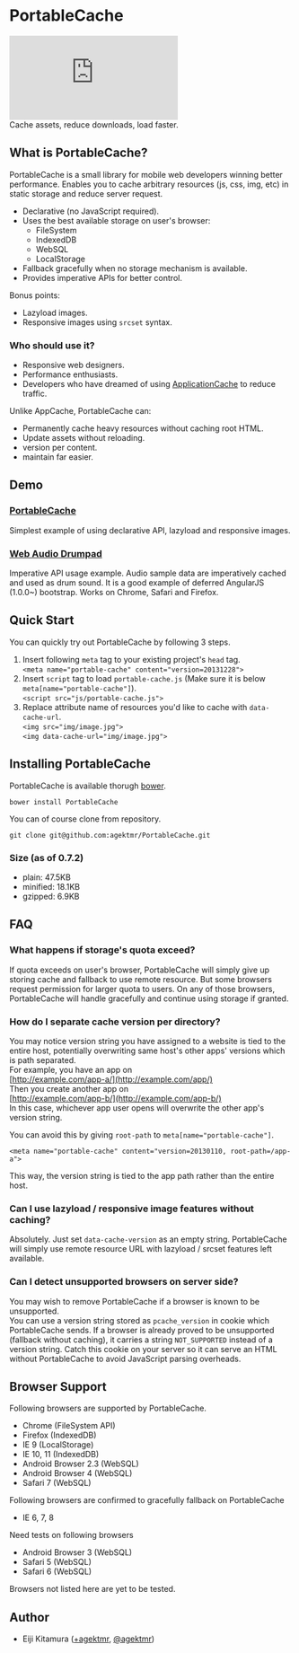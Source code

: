 # PortableCache

[![Analytics](https://ga-beacon.appspot.com/UA-46910666-1/agektmr/PortableCache.js)](https://github.com/igrigorik/ga-beacon)  
Cache assets, reduce downloads, load faster.

## What is PortableCache?

PortableCache is a small library for mobile web developers winning better 
performance. Enables you to cache arbitrary resources (js, css, img, etc) in 
static storage and reduce server request.

* Declarative (no JavaScript required).
* Uses the best available storage on user's browser:
    * FileSystem
    * IndexedDB
    * WebSQL
    * LocalStorage
* Fallback gracefully when no storage mechanism is available.
* Provides imperative APIs for better control.

Bonus points:

* Lazyload images.
* Responsive images using `srcset` syntax.

### Who should use it?

* Responsive web designers.
* Performance enthusiasts.
* Developers who have dreamed of using 
  [ApplicationCache](http://www.whatwg.org/specs/web-apps/current-work/multipage/offline.html) 
  to reduce traffic.

Unlike AppCache, PortableCache can:

* Permanently cache heavy resources without caching root HTML.
* Update assets without reloading.
* version per content.
* maintain far easier.

## Demo
### [PortableCache](http://demo.agektmr.com/portable-cache/)

Simplest example of using declarative API, lazyload and responsive images.

### [Web Audio Drumpad](http://demo.agektmr.com/drumpad/)

Imperative API usage example. Audio sample data are imperatively cached and used 
as drum sound. It is a good example of deferred AngularJS (1.0.0~) bootstrap. 
Works on Chrome, Safari and Firefox.

## Quick Start

You can quickly try out PortableCache by following 3 steps.

1. Insert following `meta` tag to your existing project's `head` tag.<br/>
   `<meta name="portable-cache" content="version=20131228">`
1. Insert `script` tag to load `portable-cache.js` (Make sure it is below 
   `meta[name="portable-cache"]`).<br/>
   `<script src="js/portable-cache.js">`
1. Replace attribute name of resources you'd like to cache with 
   `data-cache-url`.<br/>
   `<img src="img/image.jpg">`<br/>
   `<img data-cache-url="img/image.jpg">`

## Installing PortableCache

PortableCache is available thorugh [bower](http://bower.io/).

    bower install PortableCache

You can of course clone from repository.

    git clone git@github.com:agektmr/PortableCache.git

### Size (as of 0.7.2)

* plain: 47.5KB
* minified: 18.1KB
* gzipped: 6.9KB

## FAQ
### What happens if storage's quota exceed?

If quota exceeds on user's browser, PortableCache will simply give up storing 
cache and fallback to use remote resource. But some browsers request permission 
for larger quota to users. On any of those browsers, PortableCache will handle 
gracefully and continue using storage if granted.

### How do I separate cache version per directory?

You may notice version string you have assigned to a website is tied to the 
entire host, potentially overwriting same host's other apps' versions which is 
path separated.  
For example, you have an app on  
[http://example.com/app-a/](http://example.com/app/)  
Then you create another app on  
[http://example.com/app-b/](http://example.com/app-b/)  
In this case, whichever app user opens will overwrite the other app's version 
string.

You can avoid this by giving `root-path` to `meta[name="portable-cache"]`.

    <meta name="portable-cache" content="version=20130110, root-path=/app-a">

This way, the version string is tied to the app path rather than the entire 
host.

### Can I use lazyload / responsive image features without caching?

Absolutely. Just set `data-cache-version` as an empty string. PortableCache will 
simply use remote resource URL with lazyload / srcset features left available.

### Can I detect unsupported browsers on server side?

You may wish to remove PortableCache if a browser is known to be unsupported.  
You can use a version string stored as `pcache_version` in cookie which  
PortableCache sends. If a browser is already proved to be unsupported (fallback 
without caching), it carries a string `NOT_SUPPORTED` instead of a version 
string. Catch this cookie on your server so it can serve an HTML without 
PortableCache to avoid JavaScript parsing overheads.

## Browser Support

Following browsers are supported by PortableCache.

* Chrome (FileSystem API)
* Firefox (IndexedDB)
* IE 9 (LocalStorage)
* IE 10, 11 (IndexedDB)
* Android Browser 2.3 (WebSQL)
* Android Browser 4 (WebSQL)
* Safari 7 (WebSQL)

Following browsers are confirmed to gracefully fallback on PortableCache

* IE 6, 7, 8

Need tests on following browsers

* Android Browser 3 (WebSQL)
* Safari 5 (WebSQL)
* Safari 6 (WebSQL)

Browsers not listed here are yet to be tested.

## Author

* Eiji Kitamura ([+agektmr](https://google.com/+agektmr), 
  [@agektmr](https://twitter.com/agektmr))
